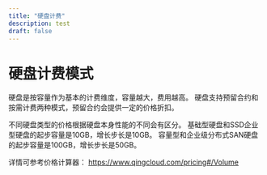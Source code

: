 ```yaml
---
title: "硬盘计费"
description: test
draft: false
---
```


# 硬盘计费模式

硬盘是按容量作为基本的计费维度，容量越大，费用越高。 硬盘支持预留合约和按需计费两种模式，预留合约会提供一定的价格折扣。

不同硬盘类型的价格根据硬盘本身性能的不同会有区分。
基础型硬盘和SSD企业型硬盘的起步容量是10GB，增长步长是10GB。 
容量型和企业级分布式SAN硬盘的起步容量是100GB，增长步长是50GB。

详情可参考价格计算器： https://www.qingcloud.com/pricing#/Volume